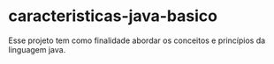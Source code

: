 # caracteristicas-java-basico
Esse projeto tem como finalidade abordar os conceitos e princípios da linguagem java.
